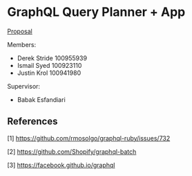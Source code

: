 # GraphQL Query Planner + App

[Proposal](https://docs.google.com/document/d/1fun70FFe5heoWo8c3EdgCStcaAxJa-5wjn2Mg0Ahwhc/edit?usp=sharing)

Members:

- Derek Stride  100955939
- Ismail Syed 100923110
- Justin Krol 100941980

Supervisor:

- Babak Esfandiari

## References

[1] https://github.com/rmosolgo/graphql-ruby/issues/732

[2] https://github.com/Shopify/graphql-batch

[3] https://facebook.github.io/graphql
